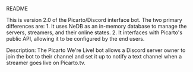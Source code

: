 README

This is version 2.0 of the Picarto/Discord interface bot.
The two primary differences are:
	1. It uses NeDB as an in-memory database to manage the servers, streamers, and their online states.
	2. It interfaces with Picarto's public API, allowing it to be configured by the end users.
	
Description:
	The Picarto We're Live! bot allows a Discord server owner to join the bot to their channel and set it up to notify
	a text channel when a streamer goes live on Picarto.tv. 